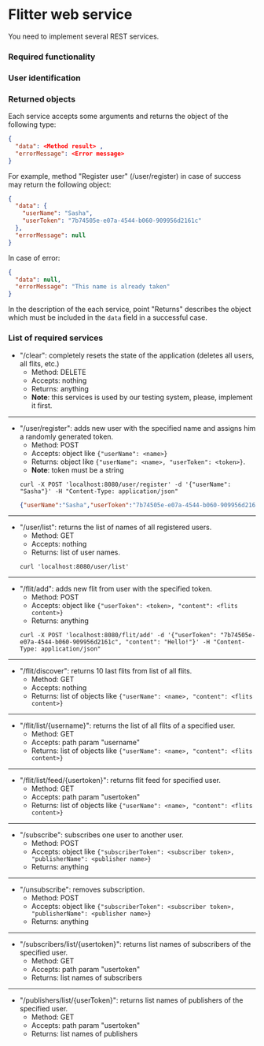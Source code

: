 # Flitter web service

You need to implement several REST services.

### Required functionality

### User identification
 
### Returned objects

Each service accepts some arguments and returns the object of the following type:
```json
{
  "data": <Method result> ,
  "errorMessage": <Error message>
}
```
For example, method "Register user" (/user/register) in case of success may return the following object:
```json
{
  "data": {
    "userName": "Sasha",
    "userToken": "7b74505e-e07a-4544-b060-909956d2161c"
  },
  "errorMessage": null
}
```
In case of error:
```json
{
  "data": null,
  "errorMessage": "This name is already taken"
}
```

In the description of the each service, point "Returns" describes the object which must be included in the `data` field in a successful case.

### List of required services

* "/clear": completely resets the state of the application (deletes all users, all flits, etc.)
    - Method: DELETE   
    - Accepts: nothing  
    - Returns: anything  
    - **Note**: this services is used by our testing system, please, implement it first.  
   
-----------------------------------------

* "/user/register": adds new user with the specified name and assigns him a randomly generated token. 
    - Method: POST   
    - Accepts: object like `{"userName": <name>}`  
    - Returns: object like  `{"userName": <name>, "userToken": <token>}`.
    - **Note**: token must be a string
    ```
    curl -X POST 'localhost:8080/user/register' -d '{"userName": "Sasha"}' -H "Content-Type: application/json"
    ```
    ```json
    {"userName":"Sasha","userToken":"7b74505e-e07a-4544-b060-909956d2161c"}
    ```
-----------------------------------------
    
* "/user/list": returns the list of names of all registered users.
    - Method: GET   
    - Accepts: nothing
    - Returns: list of user names.
    ```shell script
    curl 'localhost:8080/user/list'
    ```

-----------------------------------------

* "/flit/add": adds new flit from user with the specified token. 
    - Method: POST   
    - Accepts: object like `{"userToken": <token>, "content": <flits content>}`
    - Returns: anything
    ```shell script
    curl -X POST 'localhost:8080/flit/add' -d '{"userToken": "7b74505e-e07a-4544-b060-909956d2161c", "content": "Hello!"}' -H "Content-Type: application/json"
    ```
    
-----------------------------------------

* "/flit/discover": returns 10 last flits from list of all flits.  
    - Method: GET   
    - Accepts: nothing
    - Returns: list of objects like `{"userName": <name>, "content": <flits content>}`

-----------------------------------------

* "/flit/list/{username}": returns the list of all flits of a specified user.
    - Method: GET   
    - Accepts: path param "username"
    - Returns: list of objects like `{"userName": <name>, "content": <flits content>}`

-----------------------------------------

* "/flit/list/feed/{usertoken}": returns flit feed for specified user. 
    - Method: GET   
    - Accepts: path param "usertoken"
    - Returns: list of objects like `{"userName": <name>, "content": <flits content>}`
  
-----------------------------------------

* "/subscribe": subscribes one user to another user. 
    - Method: POST   
    - Accepts: object like `{"subscriberToken": <subscriber token>, "publisherName": <publisher name>}`  
    - Returns: anything

-----------------------------------------

* "/unsubscribe": removes subscription.
    - Method: POST   
    - Accepts: object like `{"subscriberToken": <subscriber token>, "publisherName": <publisher name>}`  
    - Returns: anything

-----------------------------------------

* "/subscribers/list/{usertoken}": returns list names of subscribers of the specified user.
    - Method: GET   
    - Accepts: path param "usertoken"
    - Returns: list names of subscribers

-----------------------------------------

* "/publishers/list/{userToken}": returns list names of publishers of the specified user.
    - Method: GET   
    - Accepts: path param "usertoken"
    - Returns: list names of publishers